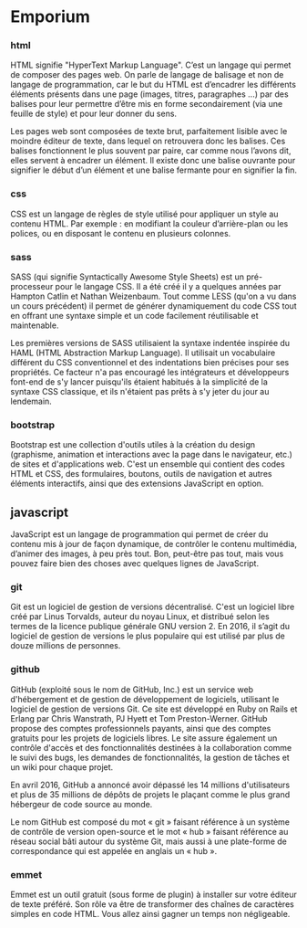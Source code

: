 # Emporium


### html
HTML signifie "HyperText Markup Language". C’est un langage qui permet de composer des pages web. On parle de langage de balisage et non de langage de programmation, car le but du HTML est d’encadrer les différents éléments présents dans une page (images, titres, paragraphes ...) par des balises pour leur permettre d’être mis en forme secondairement (via une feuille de style) et pour leur donner du sens.

Les pages web sont composées de texte brut, parfaitement lisible avec le moindre éditeur de texte, dans lequel on retrouvera donc les balises. Ces balises fonctionnent le plus souvent par paire, car comme nous l’avons dit, elles servent à encadrer un élément. Il existe donc une balise ouvrante pour signifier le début d’un élément et une balise fermante pour en signifier la fin.
### css
CSS est un langage de règles de style utilisé pour appliquer un style au contenu HTML. Par exemple : en modifiant la couleur d’arrière-plan ou les polices, ou en disposant le contenu en plusieurs colonnes.
### sass
SASS (qui signifie Syntactically Awesome Style Sheets) est un pré-processeur pour le langage CSS. Il a été créé il y a quelques années par Hampton Catlin et Nathan Weizenbaum. Tout comme LESS (qu'on a vu dans un cours précédent) il permet de générer dynamiquement du code CSS tout en offrant une syntaxe simple et un code facilement réutilisable et maintenable. 

Les premières versions de SASS utilisaient la syntaxe indentée inspirée du HAML (HTML Abstraction Markup Language). Il utilisait un vocabulaire différent du CSS conventionnel et des indentations bien précises pour ses propriétés. Ce facteur n'a pas encouragé les intégrateurs et développeurs font-end de s'y lancer puisqu'ils étaient habitués à la simplicité de la syntaxe CSS classique, et ils n'étaient pas prêts à s'y jeter du jour au lendemain. 
### bootstrap
Bootstrap est une collection d'outils utiles à la création du design (graphisme, animation et interactions avec la page dans le navigateur, etc.) de sites et d'applications web. C'est un ensemble qui contient des codes HTML et CSS, des formulaires, boutons, outils de navigation et autres éléments interactifs, ainsi que des extensions JavaScript en option.
## javascript
JavaScript est un langage de programmation qui permet de créer du contenu mis à jour de façon dynamique, de contrôler le contenu multimédia, d’animer des images, à peu près tout. Bon, peut-être pas tout, mais vous pouvez faire bien des choses avec quelques lignes de JavaScript.
### git
Git est un logiciel de gestion de versions décentralisé. C'est un logiciel libre créé par Linus Torvalds, auteur du noyau Linux, et distribué selon les termes de la licence publique générale GNU version 2. En 2016, il s’agit du logiciel de gestion de versions le plus populaire qui est utilisé par plus de douze millions de personnes.

### github
GitHub (exploité sous le nom de GitHub, Inc.) est un service web d'hébergement et de gestion de développement de logiciels, utilisant le logiciel de gestion de versions Git. Ce site est développé en Ruby on Rails et Erlang par Chris Wanstrath, PJ Hyett et Tom Preston-Werner. GitHub propose des comptes professionnels payants, ainsi que des comptes gratuits pour les projets de logiciels libres. Le site assure également un contrôle d'accès et des fonctionnalités destinées à la collaboration comme le suivi des bugs, les demandes de fonctionnalités, la gestion de tâches et un wiki pour chaque projet.

En avril 2016, GitHub a annoncé avoir dépassé les 14 millions d'utilisateurs et plus de 35 millions de dépôts de projets le plaçant comme le plus grand hébergeur de code source au monde.

Le nom GitHub est composé du mot « git » faisant référence à un système de contrôle de version open-source et le mot « hub » faisant référence au réseau social bâti autour du système Git, mais aussi à une plate-forme de correspondance qui est appelée en anglais un « hub ».

### emmet
Emmet est un outil gratuit (sous forme de plugin) à installer sur votre éditeur de texte préféré. Son rôle va être de transformer des chaînes de caractères simples en code HTML. Vous allez ainsi gagner un temps non négligeable.
